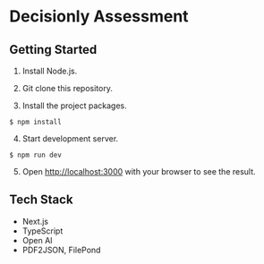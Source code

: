 # Decisionly Assessment

## Getting Started

1. Install Node.js.

2. Git clone this repository.

3. Install the project packages.

```
$ npm install
```

4. Start development server.

```
$ npm run dev
```

5. Open [http://localhost:3000](http://localhost:3000) with your browser to see the result.

## Tech Stack

- Next.js
- TypeScript
- Open AI
- PDF2JSON, FilePond
